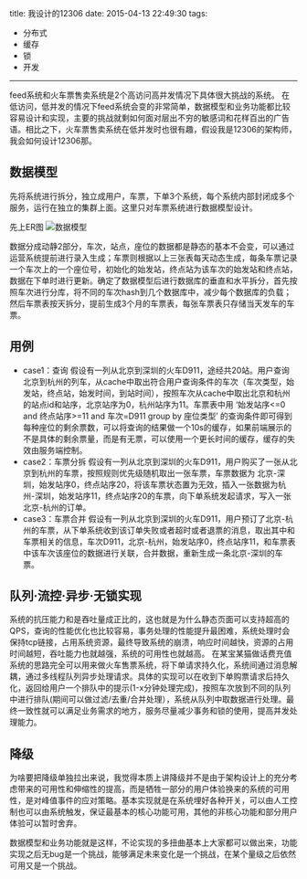 title: 我设计的12306
date: 2015-04-13 22:49:30
tags:
- 分布式
- 缓存
- 锁
- 开发

---

feed系统和火车票售卖系统是2个高访问高并发情况下具体很大挑战的系统。
在低访问，低并发的情况下feed系统会变的非常简单，数据模型和业务功能都比较容易设计和实现，主要的挑战就剩如何面对层出不穷的敏感词和花样百出的广告语。相比之下，火车票售卖系统在低并发时也很有趣，假设我是12306的架构师，我会如何设计12306那。

## 数据模型  

先将系统进行拆分，独立成用户，车票，下单3个系统，每个系统内部封闭成多个服务，运行在独立的集群上面。这里只对车票系统进行数据模型设计。

先上ER图 ![数据模型](http://hexo-tuchuan.qiniudn.com/tickets.jpg)

数据分成动静2部分，车次，站点，座位的数据都是静态的基本不会变，可以通过运营系统提前进行录入生成；车票则根据以上三张表每天动态生成，每条车票记录一个车次上的一个座位号，初始化的始发站，终点站为该车次的始发站和终点站，数据在下单时进行更新。确定了数据模型后进行数据库的垂直和水平拆分，首先按照车次进行分库，将不同的车次hash到几个数据库中，减少每个数据库的负载；然后车票表按天拆分，提前生成3个月的车票表，每张车票表只存储当天发车的车票。

## 用例  

* case1：查询
假设有一列从北京到深圳的火车D911，途经共20站。用户查询北京到杭州的列车，从cache中取出符合用户查询条件的车次（车次类型，始发站，终点站，始发时间，到站时间），按照车次从cache中取出北京和杭州的站点id和站序，北京站序为0，杭州站序为11。车票表中用 
‘始发站序<=0 and 终点站序>=11 and 车次=D911 group by 座位类型’
的查询条件即可得到每种座位的剩余票数，可以将查询的结果做一个10s的缓存，如果前端展示的不是具体的剩余票量，而是有无票，可以使用一个更长时间的缓存，缓存的失效由服务端控制。
* case2：车票分拆
假设有一列从北京到深圳的火车D911，用户购买了一张从北京到杭州的车票，按照规则优先级随机取出一张车票，车票数据为 北京-深圳，始发站序0，终点站序20，将该车票状态置为无效，插入一张数据为杭州-深圳，始发站序11，终点站序20的车票，向下单系统发起请求，写入一张北京-杭州的订单。
* case3：车票合并
假设有一列从北京到深圳的火车D911，用户预订了北京-杭州的车票，从下单系统收到该订单失败或者超时或者退票的消息，取出其中和车票相关的信息，车次D911，北京-杭州，始发站序0，终点站序11，和车票表中该车次该座位的数据进行关联，合并数据，重新生成一条北京-深圳的车票。

## 队列·流控·异步·无锁实现  

系统的抗压能力和是吞吐量成正比的，这也就是为什么静态页面可以支持超高的QPS，查询的性能优化也比较容易，事务处理的性能提升最困难，系统处理时会保持tcp链接，占用系统资源，最终导致系统的崩溃，响应时间越快，资源的占用时间越短，吞吐能力也就越强，系统的可用性也就越高。
在某宝某猫做话费充值系统的思路完全可以用来做火车售票系统，将下单请求持久化，系统间通过消息解耦，通过多线程队列异步处理请求。具体的实现可以在收到下单购票请求后持久化，返回给用户一个排队中的提示(1-x分钟处理完成)，按照车次放到不同的队列中进行排队(期间可以做过滤/去重/合并处理），系统从队列中取数据进行处理。最终一致性就可以满足业务需求的地方，服务尽量减少事务和锁的使用，提高并发处理能力。

## 降级  

为啥要把降级单独拉出来说，我觉得本质上讲降级并不是由于架构设计上的充分考虑带来的可用性和伸缩性的提高，而是牺牲一部分的用户体验换来的系统的可用性，是对峰值事件的应对策略。基本实现就是在系统埋好各种开关，可以由人工控制也可以由系统触发，保证最基本的核心功能可用，其他的非核心功能和部分用户体验可以暂时舍弃。

数据模型和业务功能就是这样，不论实现的多扭曲基本上大家都可以做出来，功能实现之后无bug是一个挑战，能够满足未来变化是一个挑战，在某个量级之后依然可用又是一个挑战。

